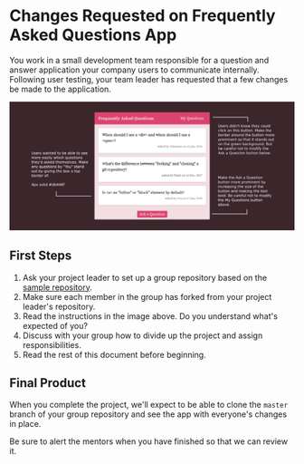 # Changes Requested on Frequently Asked Questions App

You work in a small development team responsible for a question and answer application your company users to communicate internally. Following user testing, your team leader has requested that a few changes be made to the application.

![Screenshot of requested changes](requested-revisions.png)

## First Steps

1. Ask your project leader to set up a group repository based on the [sample repository](https://github.com/CodeYourFuture/group-project-revisions-faq).
2. Make sure each member in the group has forked from your project leader's repository.
3. Read the instructions in the image above. Do you understand what's expected of you?
4. Discuss with your group how to divide up the project and assign responsibilities.
5. Read the rest of this document before beginning.

## Final Product

When you complete the project, we'll expect to be able to clone the `master` branch of your group repository and see the app with everyone's changes in place.

Be sure to alert the mentors when you have finished so that we can review it.
